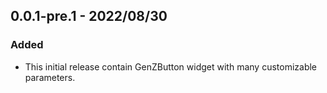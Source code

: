 ## 0.0.1-pre.1 - 2022/08/30

### Added

* This initial release contain GenZButton widget with many customizable parameters.

